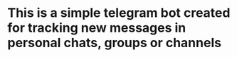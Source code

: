 # This is a simple telegram bot created for tracking new messages in personal chats, groups or channels
